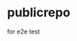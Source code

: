 # publicrepo
for e2e test

























































































































































































































































































































































































































































































































































































































































































































































































































